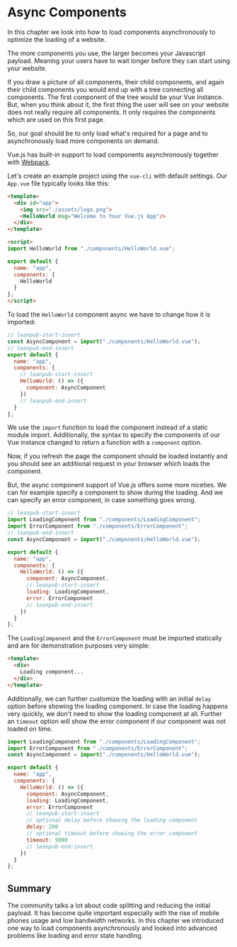 # Async Components

In this chapter we look into how to load components asynchronously to optimize the loading of a website. 

The more components you use, the larger becomes your Javascript payload. Meaning your users have to wait longer before they can start using your website.

If you draw a picture of all components, their child components, and again their child components you would end up with a tree connecting all components. The first component of the tree would be your Vue instance. But, when you think about it, the first thing the user will see on your website does not really require all components. It only requires the components which are used on this first page.

So, our goal should be to only load what's required for a page and to asynchronously load more components on demand.

Vue.js has built-in support to load components asynchronously together with [Webpack](https://webpack.js.org/).

Let's create an example project using the `vue-cli` with default settings. Our `App.vue` file typically looks like this:

```html
<template>
  <div id="app">
    <img src="./assets/logo.png">
    <HelloWorld msg="Welcome to Your Vue.js App"/>
  </div>
</template>

<script>
import HelloWorld from "./components/HelloWorld.vue";

export default {
  name: "app",
  components: {
    HelloWorld
  }
};
</script>
```

To load the `HelloWorld` component async we have to change how it is imported:

```js
// leanpub-start-insert
const AsyncComponent = import("./components/HelloWorld.vue");
// leanpub-end-insert
export default {
  name: "app",
  components: {
    // leanpub-start-insert
    HelloWorld: () => ({
      component: AsyncComponent
    })
    // leanpub-end-insert
  }
};
```

We use the `import` function to load the component instead of a static module import. Additionally, the syntax to specify the components of our Vue instance changed to return a function with a `component` option.

Now, if you refresh the page the component should be loaded instantly and you should see an additional request in your browser which loads the component.

But, the async component support of Vue.js offers some more niceties. We can for example specify a component to show during the loading. And we can specify an error component, in case something goes wrong.

```js
// leanpub-start-insert
import LoadingComponent from "./components/LoadingComponent";
import ErrorComponent from "./components/ErrorComponent";
// leanpub-end-insert
const AsyncComponent = import("./components/HelloWorld.vue");

export default {
  name: "app",
  components: {
    HelloWorld: () => ({
      component: AsyncComponent,
      // leanpub-start-insert
      loading: LoadingComponent,
      error: ErrorComponent
      // leanpub-end-insert
    })
  }
};
```

The `LoadingComponent` and the `ErrorComponent` must be imported statically and are for demonstration purposes very simple:

```html
<template>
  <div>
    Loading component...
  </div>
</template>
```

Additionally, we can further customize the loading with an initial `delay` option before showing the loading component. In case the loading happens very quickly, we don't need to show the loading component at all. Further an `timeout` option will show the error component if our component was not loaded on time.

```js
import LoadingComponent from "./components/LoadingComponent";
import ErrorComponent from "./components/ErrorComponent";
const AsyncComponent = import("./components/HelloWorld.vue");

export default {
  name: "app",
  components: {
    HelloWorld: () => ({
      component: AsyncComponent,
      loading: LoadingComponent,
      error: ErrorComponent
      // leanpub-start-insert
      // optional delay before showing the loading component
      delay: 200
      // optional timeout before showing the error component
      timeout: 5000
      // leanpub-end-insert
    })
  }
};
```

## Summary

The community talks a lot about code splitting and reducing the initial payload. It has become quite important especially with the rise of mobile phones usage and low bandwidth networks. In this chapter we introduced one way to load components asynchronously and looked into advanced problems like loading and error state handling.